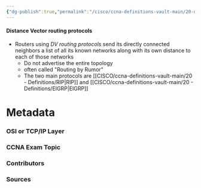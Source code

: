 ```yaml
---
{"dg-publish":true,"permalink":"/cisco/ccna-definitions-vault-main/20-definitions/distance-vector-routing-protocols/","tags":["defs_ccna"]}
---
```


#### Distance Vector routing protocols
- Routers using *DV routing protocols* send its directly connected neighbors a list of all its known networks along with its own distance to each of those networks
	- Do not advertise the entire topology
	- often called "Routing by Rumor"
	- The two main protocols are [[CISCO/ccna-definitions-vault-main/20 - Definitions/RIP\|RIP]] and [[CISCO/ccna-definitions-vault-main/20 - Definitions/EIGRP\|EIGRP]]

# Metadata
### OSI or TCP/IP Layer

### CCNA Exam Topic

### Contributors

### Sources

